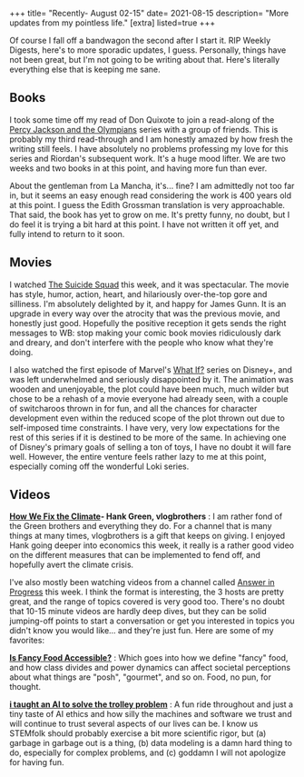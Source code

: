+++
title= "Recently- August 02-15"
date= 2021-08-15 
description= "More updates from my pointless life."
[extra]
listed=true
+++

Of course I fall off a bandwagon the second after I start it. RIP Weekly Digests, here's to more sporadic updates, I guess. Personally, things have not been great, but I'm not going to be writing about that. Here's literally everything else that is keeping me sane.

## Books

I took some time off my read of Don Quixote to join a read-along of the [Percy Jackson and the Olympians](https://en.wikipedia.org/wiki/Percy_Jackson_%26_the_Olympians) series with a group of friends. This is probably my third read-through and I am honestly amazed by how fresh the writing still feels. I have absolutely no problems professing my love for this series and Riordan's subsequent work. It's a huge mood lifter. We are two weeks and two books in at this point, and having more fun than ever.

About the gentleman from La Mancha, it's... fine? I am admittedly not too far in, but it seems an easy enough read considering the work is 400 years old at this point. I guess the Edith Grossman translation is very approachable. That said, the book has yet to grow on me. It's pretty funny, no doubt, but I do feel it is trying a bit hard at this point. I have not written it off yet, and fully intend to return to it soon.

## Movies

I watched [The Suicide Squad](https://en.wikipedia.org/wiki/The_Suicide_Squad_(film)) this week, and it was spectacular. The movie has style, humor, action, heart, and hilariously over-the-top gore and silliness. I'm absolutely delighted by it, and happy for James Gunn. It is an upgrade in every way over the atrocity that was the previous movie, and honestly just good. Hopefully the positive reception it gets sends the right messages to WB: stop making your comic book movies ridiculously dark and dreary, and don't interfere with the people who know what they're doing.

I also watched the first episode of Marvel's [What If?](https://en.wikipedia.org/wiki/What_If...%3F_(TV_series)) series on Disney+, and was left underwhelmed and seriously disappointed by it. The animation was wooden and unenjoyable, the plot could have been much, much wilder but chose to be a rehash of a movie everyone had already seen, with a couple of switcharoos thrown in for fun, and all the chances for character development even within the reduced scope of the plot thrown out due to self-imposed time constraints. I have very, very low expectations for the rest of this series if it is destined to be more of the same. In achieving one of Disney's primary goals of selling a ton of toys, I have no doubt it will fare well. However, the entire venture feels rather lazy to me at this point, especially coming off the wonderful Loki series.

## Videos

**[How We Fix the Climate](https://www.youtube.com/watch?v=wcMLFMsIVis)- Hank Green, vlogbrothers** : I am rather fond of the Green brothers and everything they do. For a channel that is many things at many times, vlogbrothers is a gift that keeps on giving. I enjoyed Hank going deeper into economics this week, it really is a rather good video on the different measures that can be implemented to fend off, and hopefully avert the climate crisis.

I've also mostly been watching videos from a channel called [Answer in Progress](https://www.youtube.com/c/answerinprogress) this week. I think the format is interesting, the 3 hosts are pretty great, and the range of topics covered is very good too. There's no doubt that 10-15 minute videos are hardly deep dives, but they can be solid jumping-off points to start a conversation or get you interested in topics you didn't know you would like... and they're just fun. Here are some of my favorites:

**[Is Fancy Food Accessible?](https://www.youtube.com/watch?v=G2yvo_hvxDM)** : Which goes into how we define "fancy" food, and how class divides and power dynamics can affect societal perceptions about what things are "posh", "gourmet", and so on. Food, no pun, for thought.

**[i taught an AI to solve the trolley problem](https://www.youtube.com/watch?v=181Nj060xMQ)** : A fun ride throughout and just a tiny taste of AI ethics and how silly the machines and software we trust and will continue to trust several aspects of our lives can be. I know us STEMfolk should probably exercise a bit more scientific rigor, but (a) garbage in garbage out is a thing, (b) data modeling is a damn hard thing to do, especially for complex problems, and (c) goddamn I will not apologize for having fun.